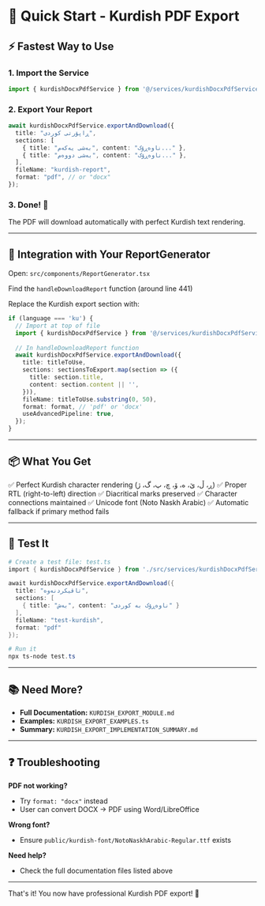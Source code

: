 # 🚀 Quick Start - Kurdish PDF Export

## ⚡ Fastest Way to Use

### 1. Import the Service

```typescript
import { kurdishDocxPdfService } from '@/services/kurdishDocxPdfService';
```

### 2. Export Your Report

```typescript
await kurdishDocxPdfService.exportAndDownload({
  title: "ڕاپۆرتی کوردی",
  sections: [
    { title: "بەشی یەکەم", content: "ناوەڕۆک..." },
    { title: "بەشی دووەم", content: "ناوەڕۆک..." },
  ],
  fileName: "kurdish-report",
  format: "pdf", // or "docx"
});
```

### 3. Done! 🎉

The PDF will download automatically with perfect Kurdish text rendering.

---

## 🔧 Integration with Your ReportGenerator

Open: `src/components/ReportGenerator.tsx`

Find the `handleDownloadReport` function (around line 441)

Replace the Kurdish export section with:

```typescript
if (language === 'ku') {
  // Import at top of file
  import { kurdishDocxPdfService } from '@/services/kurdishDocxPdfService';
  
  // In handleDownloadReport function
  await kurdishDocxPdfService.exportAndDownload({
    title: titleToUse,
    sections: sectionsToExport.map(section => ({
      title: section.title,
      content: section.content || '',
    })),
    fileName: titleToUse.substring(0, 50),
    format: format, // 'pdf' or 'docx'
    useAdvancedPipeline: true,
  });
}
```

---

## 📦 What You Get

✅ Perfect Kurdish character rendering (ڕ، ڵ، ێ، ە، ۆ، چ، پ، گ، ژ)
✅ Proper RTL (right-to-left) direction
✅ Diacritical marks preserved
✅ Character connections maintained
✅ Unicode font (Noto Naskh Arabic)
✅ Automatic fallback if primary method fails

---

## 🧪 Test It

```powershell
# Create a test file: test.ts
import { kurdishDocxPdfService } from './src/services/kurdishDocxPdfService';

await kurdishDocxPdfService.exportAndDownload({
  title: "تاقیکردنەوە",
  sections: [
    { title: "بەش", content: "ناوەڕۆک بە کوردی" }
  ],
  fileName: "test-kurdish",
  format: "pdf"
});

# Run it
npx ts-node test.ts
```

---

## 📚 Need More?

- **Full Documentation:** `KURDISH_EXPORT_MODULE.md`
- **Examples:** `KURDISH_EXPORT_EXAMPLES.ts`
- **Summary:** `KURDISH_EXPORT_IMPLEMENTATION_SUMMARY.md`

---

## ❓ Troubleshooting

**PDF not working?**
- Try `format: "docx"` instead
- User can convert DOCX → PDF using Word/LibreOffice

**Wrong font?**
- Ensure `public/kurdish-font/NotoNaskhArabic-Regular.ttf` exists

**Need help?**
- Check the full documentation files listed above

---

That's it! You now have professional Kurdish PDF export! 🎊
